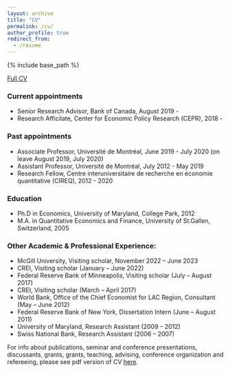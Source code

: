 ```yaml
---
layout: archive
title: "CV"
permalink: /cv/
author_profile: true
redirect_from:
  - /resume
---
```


{% include base_path %}

[Full CV](https://jbengui.github.io/files/CV_jbengui.pdf)

### Current appointments
* Senior Research Advisor, Bank of Canada, August 2019 -
* Research Afficilate, Center for Economic Policy Research (CEPR), 2018 -

### Past appointments
* Associate Professor, Université de Montréal, June 2019 - July 2020 (on leave August 2019, July 2020)
* Assistant Professor, Université de Montréal, July 2012 - May 2019
* Research Fellow, Centre interuniversitaire de recherche en économie quantitative (CIREQ), 2012 - 2020

### Education
* Ph.D in Economics, University of Maryland, College Park, 2012
* M.A. in Quantitative Economics and Finance, University of St.Gallen, Switzerland, 2005

### Other Academic & Professional Experience:
* McGill University, Visiting scholar,  November 2022 – June 2023
* CREI, Visiting scholar (January – June 2022)
* Federal Reserve Bank of Minneapolis, Visiting scholar (July – August 2017)
* CREI, Visiting scholar (March – April 2017)
* World Bank, Office of the Chief Economist for LAC Region, Consultant (May – June 2012)  
* Federal Reserve Bank of New York, Dissertation Intern (June – August 2011)
* University of Maryland, Research Assistant (2009 – 2012)
* Swiss National Bank, Research Assistant (2006 – 2007)


For info about publications, seminar and conference presentations, discussants, grants, grants, teaching, advising, conference organization and refereeing, please see pdf version of CV [here](https://jbengui.github.io/files/CV_jbengui.pdf).
  
